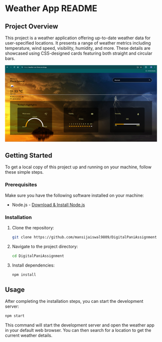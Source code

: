 # Weather App README

## Project Overview

This project is a weather application offering up-to-date weather data for user-specified locations. It presents a range of weather metrics including temperature, wind speed, visibility, humidity, and more. These details are showcased using CSS-designed cards featuring both straight and circular bars.

![Weather App](public/screenshot.png)

## Getting Started

To get a local copy of this project up and running on your machine, follow these simple steps.

### Prerequisites

Make sure you have the following software installed on your machine:

- Node.js - [Download & Install Node.js](https://nodejs.org/en/download/)

### Installation

1. Clone the repository:

   ```bash
   git clone https://github.com/mansijaiswal9809/DigitalPaniAssignment.git

2. Navigate to the project directory:
   
   ```bash
   cd DigitalPaniAssignment
   ```

3. Install dependencies:
   ```bash
   npm install
   ``` 

## Usage

After completing the installation steps, you can start the development server:

   ```bash
   npm start
   ```
This command will start the development server and open the weather app in your default web browser. You can then search for a location to get the current weather details.   
 
